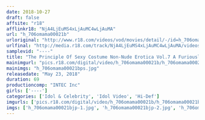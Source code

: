 ```yaml
---
date: 2018-10-27
draft: false
affsite: "r18"
afflinkr18: "NjA4LjEuMS4xLjAuMC4wLjAuMA"
url: "h_706omama00021b"
urloriginal: "http://www.r18.com/videos/vod/movies/detail/-/id=h_706omama00021b"
urlfinal: "http://media.r18.com/track/NjA4LjEuMS4xLjAuMC4wLjAuMA/videos/vod/movies/detail/-/id=h_706omama00021b"
samplevid: "----"
title: "The Principle Of Sexy Costume Non-Nude Erotica Vol.7 A Furiously Ripe Erotic Video Starring Mamimami!"
mainimgurl: "pics.r18.com/digital/video/h_706omama00021b/h_706omama00021bps.jpg"
mainimgs: "h_706omama00021bps.jpg"
releasedate: "May 23, 2018"
duration: 69
productioncomp: "INTEC Inc"
girls: ['----']
categories: ['Idol & Celebrity', 'Idol Video', 'Hi-Def']
imgurls: ['pics.r18.com/digital/video/h_706omama00021b/h_706omama00021bjp-1.jpg', 'pics.r18.com/digital/video/h_706omama00021b/h_706omama00021bjp-2.jpg', 'pics.r18.com/digital/video/h_706omama00021b/h_706omama00021bjp-3.jpg', 'pics.r18.com/digital/video/h_706omama00021b/h_706omama00021bjp-4.jpg', 'pics.r18.com/digital/video/h_706omama00021b/h_706omama00021bjp-5.jpg', 'pics.r18.com/digital/video/h_706omama00021b/h_706omama00021bjp-6.jpg', 'pics.r18.com/digital/video/h_706omama00021b/h_706omama00021bjp-7.jpg', 'pics.r18.com/digital/video/h_706omama00021b/h_706omama00021bjp-8.jpg', 'pics.r18.com/digital/video/h_706omama00021b/h_706omama00021bjp-9.jpg', 'pics.r18.com/digital/video/h_706omama00021b/h_706omama00021bjp-10.jpg', 'pics.r18.com/digital/video/h_706omama00021b/h_706omama00021bjp-11.jpg', 'pics.r18.com/digital/video/h_706omama00021b/h_706omama00021bjp-12.jpg', 'pics.r18.com/digital/video/h_706omama00021b/h_706omama00021bjp-13.jpg', 'pics.r18.com/digital/video/h_706omama00021b/h_706omama00021bjp-14.jpg', 'pics.r18.com/digital/video/h_706omama00021b/h_706omama00021bjp-15.jpg', 'pics.r18.com/digital/video/h_706omama00021b/h_706omama00021bjp-16.jpg', 'pics.r18.com/digital/video/h_706omama00021b/h_706omama00021bjp-17.jpg', 'pics.r18.com/digital/video/h_706omama00021b/h_706omama00021bjp-18.jpg', 'pics.r18.com/digital/video/h_706omama00021b/h_706omama00021bjp-19.jpg', 'pics.r18.com/digital/video/h_706omama00021b/h_706omama00021bjp-20.jpg']
imgs: ['h_706omama00021bjp-1.jpg', 'h_706omama00021bjp-2.jpg', 'h_706omama00021bjp-3.jpg', 'h_706omama00021bjp-4.jpg', 'h_706omama00021bjp-5.jpg', 'h_706omama00021bjp-6.jpg', 'h_706omama00021bjp-7.jpg', 'h_706omama00021bjp-8.jpg', 'h_706omama00021bjp-9.jpg', 'h_706omama00021bjp-10.jpg', 'h_706omama00021bjp-11.jpg', 'h_706omama00021bjp-12.jpg', 'h_706omama00021bjp-13.jpg', 'h_706omama00021bjp-14.jpg', 'h_706omama00021bjp-15.jpg', 'h_706omama00021bjp-16.jpg', 'h_706omama00021bjp-17.jpg', 'h_706omama00021bjp-18.jpg', 'h_706omama00021bjp-19.jpg', 'h_706omama00021bjp-20.jpg']
---
```

